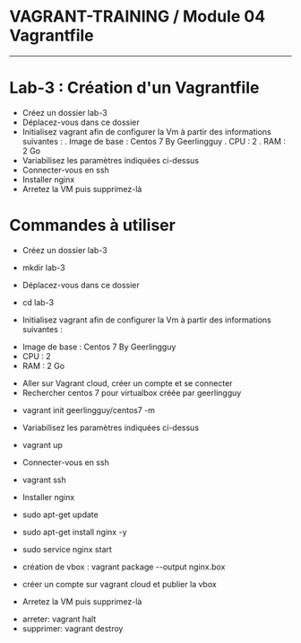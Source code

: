 # VAGRANT-TRAINING / Module 04  Vagrantfile
----------------------------------------------------------------------

# Lab-3 : Création d'un Vagrantfile
- Créez un dossier lab-3
- Déplacez-vous dans ce dossier
- Initialisez vagrant afin de configurer la Vm à partir des informations suivantes :
    . Image de base : Centos 7 By Geerlingguy
    . CPU : 2
    . RAM : 2 Go
- Variabilisez les paramètres indiquées ci-dessus
- Connecter-vous en ssh
- Installer nginx
- Arretez la VM puis supprimez-là

# Commandes à utiliser
- Créez un dossier lab-3
* mkdir lab-3

- Déplacez-vous dans ce dossier
* cd lab-3

- Initialisez vagrant afin de configurer la Vm à partir des informations suivantes :
+ Image de base : Centos 7 By Geerlingguy
+ CPU : 2
+ RAM : 2 Go

* Aller sur Vagrant cloud, créer un compte et se connecter
* Rechercher centos 7 pour virtualbox créée par geerlingguy
+ vagrant init geerlingguy/centos7 -m

- Variabilisez les paramètres indiquées ci-dessus


* vagrant up

- Connecter-vous en ssh
* vagrant ssh

- Installer nginx
* sudo apt-get update
* sudo apt-get install nginx -y
* sudo service nginx start

* création de vbox : vagrant package --output nginx.box
* créer un compte sur vagrant cloud et publier la vbox

- Arretez la VM puis supprimez-là
* arreter: vagrant halt
* supprimer: vagrant destroy